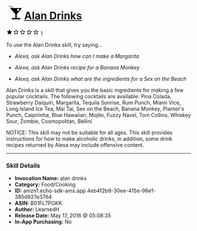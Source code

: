 # &nbsp;<img src="skill_icon" alt="Alan Drinks icon" width="36"> [Alan Drinks](http://alexa.amazon.com/#skills/amzn1.echo-sdk-ams.app.4eb4f2b9-30ee-415e-96e1-385d927e3764)
![1 stars](../../images/ic_star_black_18dp_1x.png)![1 stars](../../images/ic_star_border_black_18dp_1x.png)![1 stars](../../images/ic_star_border_black_18dp_1x.png)![1 stars](../../images/ic_star_border_black_18dp_1x.png)![1 stars](../../images/ic_star_border_black_18dp_1x.png) 1

To use the Alan Drinks skill, try saying...

* *Alexa, ask Alan Drinks how can I make a Margarita*

* *Alexa, ask Alan Drinks recipe for a Banana Monkey*

* *Alexa, ask Alan Drinks what are the ingredients for a Sex on the Beach*

Alan Drinks is a skill that gives you the basic ingredients for making a few popular cocktails.  The following cocktails are available: Pina Colada, Strawberry Daiquiri, Margarita, Tequila Sunrise, Rum Punch, Miami Vice, Long Island Ice Tea, Mai Tai, Sex on the Beach, Banana Monkey, Planter's Punch, Caipirinha, Blue Hawaiian, Mojito, Fuzzy Navel, Tom Collins, Whiskey Sour, Zombie, Cosmopolitan, Bellini

NOTICE: This skill may not be suitable for all ages. This skill provides instructions for how to make alcoholic drinks, in addition, some drink recipes returned by Alexa may include offensive content.

***

### Skill Details

* **Invocation Name:** alan drinks
* **Category:** Food/Cooking
* **ID:** amzn1.echo-sdk-ams.app.4eb4f2b9-30ee-415e-96e1-385d927e3764
* **ASIN:** B01FL7PGKK
* **Author:** LearnedH
* **Release Date:** May 17, 2016 @ 05:08:35
* **In-App Purchasing:** No
